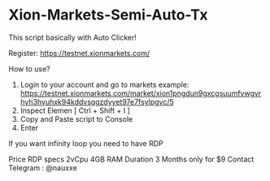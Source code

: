 # Xion-Markets-Semi-Auto-Tx
This script basically with Auto Clicker!

Register: https://testnet.xionmarkets.com/

How to use?
1. Login to your account and go to markets
   example: https://testnet.xionmarkets.com/market/xion1pngdun9gxcgsuumfvwgvrhyh3hyuhxk94kddvsqgzdyyet97e7fsylpgvc/5
2. Inspect Elemen [ Ctrl + Shift + I ]
3. Copy and Paste script to Console
4. Enter

If you want infinity loop you need to have RDP

Price RDP specs 2vCpu 4GB RAM Duration 3 Months only for $9
Contact Telegram : @nauxxe
